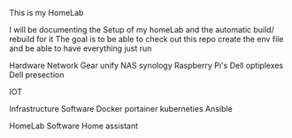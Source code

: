 This is my HomeLab


I will be documenting the Setup of my homeLab and the automatic build/ rebuild for it 
The goal is to be able to check out this repo create the env file and be able to have everything just run 

Hardware
Network Gear unify 
NAS synology
Raspberry Pi's 
Dell optiplexes
Dell presection 

IOT


Infrastructure Software
Docker
portainer
kuberneties
Ansible


HomeLab Software 
Home assistant

